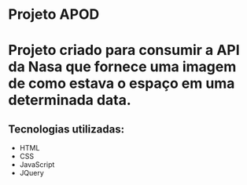 # Projeto APOD

# Projeto criado para consumir a API da Nasa que fornece uma imagem de como estava o espaço em uma determinada data.
## Tecnologias utilizadas:
- HTML
- CSS
- JavaScript
- JQuery
